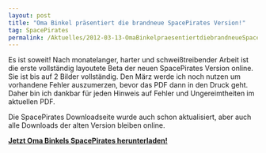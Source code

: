 ```yaml
---
layout: post
title: "Oma Binkel präsentiert die brandneue SpacePirates Version!"
tag: SpacePirates
permalink: /Aktuelles/2012-03-13-OmaBinkelpraesentiertdiebrandneueSpacePiratesVersion-spacepirates
---
```


Es ist soweit! Nach monatelanger, harter und schweißtreibender Arbeit ist die erste vollständig layoutete Beta der neuen SpacePirates Version online. Sie ist bis auf 2 Bilder vollständig. Den März werde ich noch nutzen um vorhandene Fehler auszumerzen, bevor das PDF dann in den Druck geht. Daher bin ich dankbar für jeden Hinweis auf Fehler und Ungereimtheiten im aktuellen PDF.

Die SpacePirates Downloadseite wurde auch schon aktualisiert, aber auch alle Downloads der alten Version bleiben online.

**[Jetzt Oma Binkels SpacePirates herunterladen!](https://spacepirates.jcgames.de/Publikationen/)**


